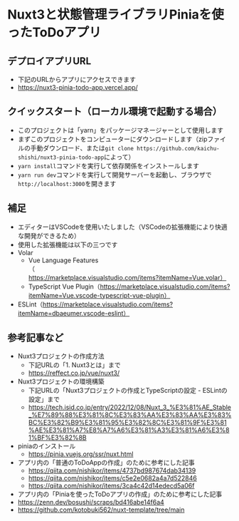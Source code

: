 # Nuxt3と状態管理ライブラリPiniaを使ったToDoアプリ

## デプロイアプリURL
- 下記のURLからアプリにアクセスできます
- https://nuxt3-pinia-todo-app.vercel.app/

## クイックスタート（ローカル環境で起動する場合）
- このプロジェクトは「yarn」をパッケージマネージャーとして使用します
- まずこのプロジェクトをコンピューターにダウンロードします（zipファイルの手動ダウンロード、または`git clone https://github.com/kaichu-shishi/nuxt3-pinia-todo-app`によって）
- `yarn install`コマンドを実行して依存関係をインストールします
- `yarn run dev`コマンドを実行して開発サーバーを起動し、ブラウザで`http://localhost:3000`を開きます

## 補足
- エディターはVSCodeを使用いたしました（VSCodeの拡張機能により快適な開発ができるため）
- 使用した拡張機能は以下の三つです
- Volar
  - Vue Language Features（https://marketplace.visualstudio.com/items?itemName=Vue.volar）
  - TypeScript Vue Plugin（https://marketplace.visualstudio.com/items?itemName=Vue.vscode-typescript-vue-plugin）
- ESLint（https://marketplace.visualstudio.com/items?itemName=dbaeumer.vscode-eslint）

## 参考記事など
- Nuxt3プロジェクトの作成方法
  - 下記URLの「1. Nuxt3とは」まで
  - https://reffect.co.jp/vue/nuxt3/
- Nuxt3プロジェクトの環境構築
  - 下記URLの「Nuxt3プロジェクトの作成とTypeScriptの設定 - ESLintの設定」まで
  - https://tech.isid.co.jp/entry/2022/12/08/Nuxt_3_%E3%81%AE_Stable_%E7%89%88%E3%81%8C%E3%83%AA%E3%83%AA%E3%83%BC%E3%82%B9%E3%81%95%E3%82%8C%E3%81%9F%E3%81%AE%E3%81%A7%E8%A7%A6%E3%81%A3%E3%81%A6%E3%81%BF%E3%82%8B
- piniaのインストール
  - https://pinia.vuejs.org/ssr/nuxt.html
- アプリ内の「普通のToDoAppの作成」のために参考にした記事
  -  https://qiita.com/nishikor/items/4737bd987674dab34139
  -  https://qiita.com/nishikor/items/c5e2e0682a4a7d522846
  -  https://qiita.com/nishikor/items/3ca4c42d14edecd5a06f
-  アプリ内の「Piniaを使ったToDoアプリの作成」のために参考にした記事
  -  https://zenn.dev/bosushi/scraps/bd416abe14f6a4
  -  https://github.com/kotobuki562/nuxt-template/tree/main
